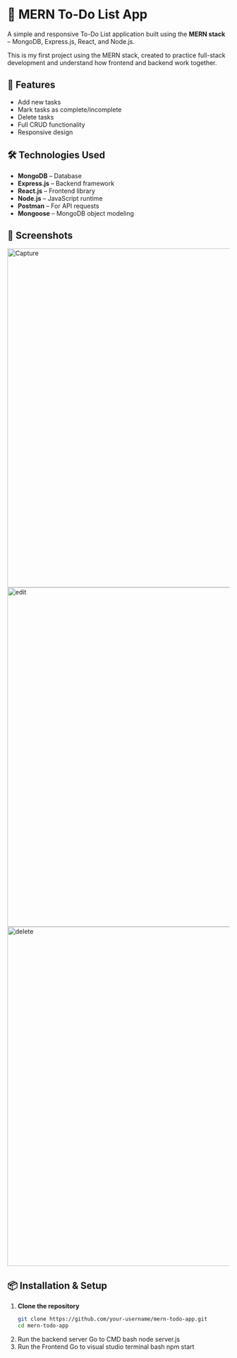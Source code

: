 # 📝 MERN To-Do List App

A simple and responsive To-Do List application built using the **MERN stack** – MongoDB, Express.js, React, and Node.js.

This is my first project using the MERN stack, created to practice full-stack development and understand how frontend and backend work together.

## 🚀 Features

- Add new tasks
- Mark tasks as complete/incomplete
- Delete tasks
- Full CRUD functionality
- Responsive design

## 🛠️ Technologies Used

- **MongoDB** – Database
- **Express.js** – Backend framework
- **React.js** – Frontend library
- **Node.js** – JavaScript runtime
- **Postman** – For API requests
- **Mongoose** – MongoDB object modeling

## 📸 Screenshots

<img width="1366" height="767" alt="Capture" src="https://github.com/user-attachments/assets/b7b8c827-22eb-428d-928f-e473c3b83590" />
<img width="1366" height="768" alt="edit" src="https://github.com/user-attachments/assets/91985081-4b5b-4a60-a169-bf84007ccaea" />
<img width="1366" height="768" alt="delete" src="https://github.com/user-attachments/assets/334fb514-bf7d-405c-b99f-7728a0e0d47f" />




## 📦 Installation & Setup

1. **Clone the repository**  
   ```bash
   git clone https://github.com/your-username/mern-todo-app.git
   cd mern-todo-app
2. Run the backend server
     Go to CMD
    bash
   node server.js
3. Run the Frontend
     Go to visual studio terminal
    bash
   npm start
 
